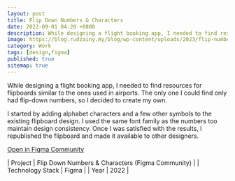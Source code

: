 ```yaml
---
layout: post
title: Flip Down Numbers & Characters
date: 2022-09-01 04:20 +0800
description: While designing a flight booking app, I needed to find resources for flipboards similar to the ones used in airports. The only one I could find only had flip-down numbers, so I decided to create my own.
image: https://blog.rudzainy.my/blog/wp-content/uploads/2023/flip-number-file-cover.png
category: Work
tags: [design,figma]
published: true
sitemap: true
---
```


While designing a flight booking app, I needed to find resources for flipboards similar to the ones used in airports. The only one I could find only had flip-down numbers, so I decided to create my own.

I started by adding alphabet characters and a few other symbols to the existing flipboard design. I used the same font family as the numbers too maintain design consistency. Once I was satisfied with the results, I republished the flipboard and made it available to other designers.

[Open in Figma Community](https://www.figma.com/community/file/1126796101932547849)

| Project | Flip Down Numbers & Characters (Figma Community) |
| Technology Stack | Figma |
| Year | 2022 |